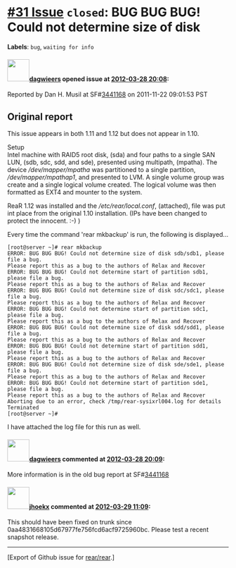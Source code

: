 [\#31 Issue](https://github.com/rear/rear/issues/31) `closed`: BUG BUG BUG! Could not determine size of disk
============================================================================================================

**Labels**: `bug`, `waiting for info`

#### <img src="https://avatars.githubusercontent.com/u/388198?u=0732dee3fe5002278cfbf40359ec431bdcf5f06c&v=4" width="50">[dagwieers](https://github.com/dagwieers) opened issue at [2012-03-28 20:08](https://github.com/rear/rear/issues/31):

Reported by Dan H. Musil at
SF\#[3441168](https://sourceforge.net/tracker/?func=detail&aid=3441168&group_id=171835&atid=859452)
on 2011-11-22 09:01:53 PST

Original report
---------------

This issue appears in both 1.11 and 1.12 but does not appear in 1.10.

Setup  
Intel machine with RAID5 root disk, (sda) and four paths to a single SAN
LUN, (sdb, sdc, sdd, and sde), presented using multipath, (mpatha). The
device */dev/mapper/mpatha* was partitioned to a single partition,
*/dev/mapper/mpathap1*, and presented to LVM. A single volume group was
create and a single logical volume created. The logical volume was then
formatted as EXT4 and mounter to the system.

ReaR 1.12 was installed and the */etc/rear/local.conf*, (attached), file
was put int place from the original 1.10 installation. (IPs have been
changed to protect the innocent. :-) )

Every time the command 'rear mkbackup' is run, the following is
displayed...

    [root@server ~]# rear mkbackup
    ERROR: BUG BUG BUG! Could not determine size of disk sdb/sdb1, please file a bug.
    Please report this as a bug to the authors of Relax and Recover
    ERROR: BUG BUG BUG! Could not determine start of partition sdb1, please file a bug.
    Please report this as a bug to the authors of Relax and Recover
    ERROR: BUG BUG BUG! Could not determine size of disk sdc/sdc1, please file a bug.
    Please report this as a bug to the authors of Relax and Recover
    ERROR: BUG BUG BUG! Could not determine start of partition sdc1, please file a bug.
    Please report this as a bug to the authors of Relax and Recover
    ERROR: BUG BUG BUG! Could not determine size of disk sdd/sdd1, please file a bug.
    Please report this as a bug to the authors of Relax and Recover
    ERROR: BUG BUG BUG! Could not determine start of partition sdd1, please file a bug.
    Please report this as a bug to the authors of Relax and Recover
    ERROR: BUG BUG BUG! Could not determine size of disk sde/sde1, please file a bug.
    Please report this as a bug to the authors of Relax and Recover
    ERROR: BUG BUG BUG! Could not determine start of partition sde1, please file a bug.
    Please report this as a bug to the authors of Relax and Recover
    Aborting due to an error, check /tmp/rear-sysixrl004.log for details
    Terminated
    [root@server ~]# 

I have attached the log file for this run as well.

#### <img src="https://avatars.githubusercontent.com/u/388198?u=0732dee3fe5002278cfbf40359ec431bdcf5f06c&v=4" width="50">[dagwieers](https://github.com/dagwieers) commented at [2012-03-28 20:09](https://github.com/rear/rear/issues/31#issuecomment-4784854):

More information is in the old bug report at
SF\#[3441168](https://sourceforge.net/tracker/?func=detail&aid=3441168&group_id=171835&atid=859452)

#### <img src="https://avatars.githubusercontent.com/u/783473?v=4" width="50">[jhoekx](https://github.com/jhoekx) commented at [2012-03-29 11:09](https://github.com/rear/rear/issues/31#issuecomment-4808283):

This should have been fixed on trunk since
0aa4831668105d67977fe756fcd6acf9725960bc. Please test a recent snapshot
release.

------------------------------------------------------------------------

\[Export of Github issue for
[rear/rear](https://github.com/rear/rear).\]
